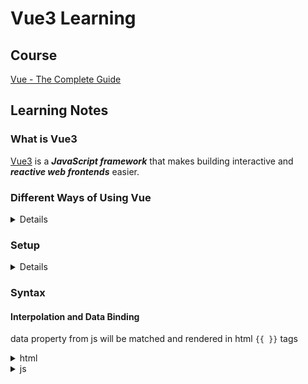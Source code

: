 # Vue3 Learning

## Course

[Vue - The Complete Guide](https://www.udemy.com/course/vuejs-2-the-complete-guide/)

## Learning Notes

### What is Vue3

[Vue3](https://v3.vuejs.org/) is a ***JavaScript framework*** that makes building interactive and ***reactive web frontends*** easier.

### Different Ways of Using Vue

<details>
  <summary>Details</summary>

  1. Can be used to control parts of HTML pges or entire pages.
  2. Can also be used to control the entire frontend of a web application.
</details>

### Setup

<details>
  <summary>Details</summary>

  1. [Installation](https://v3.vuejs.org/guide/installation.html)
  2. Connect Vue (from js) to HTML 
     - in js create Vue app and mount
     - in html refer to js 
  3. Start Vue js coding
</details>

### Syntax

#### Interpolation and Data Binding

data property from js will be matched and rendered in html `{{ }}` tags

<details>
  <summary>html</summary>

  ```
    <h2>{{ dataPropertyName }}</h2>
  ```
</details>

<details>
  <summary>js</summary>

  ```
    data() {
        return {
            dataPropertyName: "bla"
        }
    }
  ```
</details>

